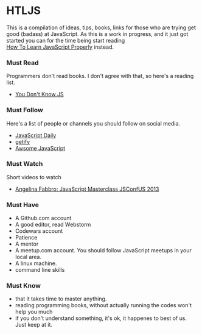 # HTLJS
This is a compilation of ideas, tips, books, links for those who are trying get good (badass) at JavaScript. 
As this is a work in progress, and it just got started you can for the time being start reading  
[How To Learn JavaScript Properly](http://javascriptissexy.com/how-to-learn-javascript-properly/) instead. 

### Must Read
Programmers don't read books. I don't agree with that, so here's a reading list. 
  * [You Don't Know JS](https://github.com/getify/You-Dont-Know-JS)

### Must Follow 
Here's a list of people or channels you should follow on social media. 
  * [JavaScript Daily](https://twitter.com/JavaScriptDaily) 
  * [getify](https://twitter.com/getify)
  * [Awsome JavaScript](https://github.com/code-guru/awesome-javascript)

### Must Watch 
Short videos to watch 
  * [Angelina Fabbro: JavaScript Masterclass  JSConfUS 2013](https://www.youtube.com/watch?v=v0TFmdO4ZP0)

### Must Have  
  * A Github.com account
  * A good editor, read Webstorm 
  * Codewars account 
  * Patience 
  * A mentor 
  * A meetup.com account. You should follow JavaScript meetups in your local area. 
  * A linux machine.
  * command line skills

### Must Know
  * that it takes time to master anything. 
  * reading programming books, without actually running the codes won't help you much
  * if you don't understand something, it's ok, it happenes to best of us. Just keep at it. 

